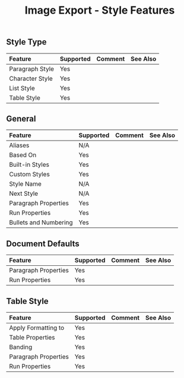 ﻿---
title: Image Export - Style Features
second_title: Aspose.Words for Java
articleTitle: Style Features Supported on Image Export
linktitle: Style Features Supported on Image Export
description: "Export images (JPEG, PNG, SVG, etc.) using style saving features in Java."
type: docs
weight: 110
url: /java/style-features-supported-on-image-export/
---

## Style Type

|**Feature**|**Supported**|**Comment**|**See Also**|
| :- | :- | :- | :- |
|Paragraph Style |Yes | | |
|Character Style |Yes | | |
|List Style |Yes | | |
|Table Style |Yes | | |

## General

|**Feature**|**Supported**|**Comment**|**See Also**|
| :- | :- | :- | :- |
|Aliases |N/A | | |
|Based On |Yes | | |
|Built-in Styles |Yes | | |
|Custom Styles |Yes | | |
|Style Name |N/A | | |
|Next Style |N/A | | |
|Paragraph Properties |Yes | | |
|Run Properties |Yes | | |
|Bullets and Numbering |Yes | | |

## Document Defaults

|**Feature**|**Supported**|**Comment**|**See Also**|
| :- | :- | :- | :- |
|Paragraph Properties |Yes | | |
|Run Properties |Yes | | |

## Table Style

|**Feature**|**Supported**|**Comment**|**See Also**|
| :- | :- | :- | :- |
|Apply Formatting to |Yes | | |
|Table Properties |Yes | | |
|Banding |Yes | | |
|Paragraph Properties |Yes | | |
|Run Properties |Yes | | |

